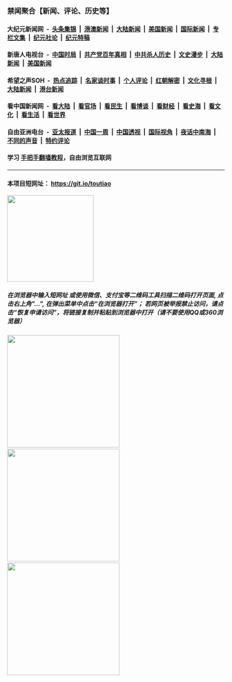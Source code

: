 ### 禁闻聚合【新闻、评论、历史等】

#### 大纪元新闻网 &nbsp;-&nbsp; [头条集锦](indexes/E头条集锦.md?t=02060311) &nbsp;|&nbsp; [港澳新闻](indexes/E港澳新闻.md?t=02060311)  &nbsp;|&nbsp; [大陆新闻](indexes/E大陆新闻.md?t=02060311) &nbsp;|&nbsp; [美国新闻](indexes/E美国新闻.md?t=02060311) &nbsp;|&nbsp; [国际新闻](indexes/E国际新闻.md?t=02060311) &nbsp;|&nbsp; [专栏文集](indexes/E专栏文集.md?t=02060311) &nbsp;|&nbsp; [纪元社论](indexes/E纪元社论.md?t=02060311) &nbsp;|&nbsp; [纪元特稿](indexes/E纪元特稿.md?t=02060311) 

#### 新唐人电视台 &nbsp;-&nbsp; [中国时局](indexes/N中国时局.md?t=02060311) &nbsp;|&nbsp; [共产党百年真相](indexes/N共产党百年真相.md?t=02060311) &nbsp;|&nbsp; [中共杀人历史](indexes/N中共杀人历史.md?t=02060311) &nbsp;|&nbsp; [文史漫步](indexes/N文史漫步.md?t=02060311) &nbsp;|&nbsp; [大陆新闻](indexes/N大陆新闻.md?t=02060311) &nbsp;|&nbsp; [美国新闻](indexes/N美国新闻.md?t=02060311)

#### 希望之声SOH &nbsp;-&nbsp; [热点追踪](indexes/H热点追踪.md?t=02060311) &nbsp;|&nbsp; [名家谈时事](indexes/H名家谈时事.md?t=02060311) &nbsp;|&nbsp; [个人评论](indexes/H个人评论.md?t=02060311)  &nbsp;|&nbsp; [红朝解密](indexes/H红朝解密.md?t=02060311) &nbsp;|&nbsp; [文化寻根](indexes/H文化寻根.md?t=02060311) &nbsp;|&nbsp; [大陆新闻](indexes/H大陆新闻.md?t=02060311) &nbsp;|&nbsp; [港台新闻](indexes/H港台新闻.md?t=02060311)

#### 看中国新闻网 &nbsp;-&nbsp; [看大陆](indexes/S看大陆.md?t=02060311) &nbsp;|&nbsp; [看官场](indexes/S看官场.md?t=02060311) &nbsp;|&nbsp; [看民生](indexes/S看民生.md?t=02060311)  &nbsp;|&nbsp; [看博谈](indexes/S看博谈.md?t=02060311) &nbsp;|&nbsp; [看财经](indexes/S看财经.md?t=02060311) &nbsp;|&nbsp; [看史海](indexes/S看史海.md?t=02060311) &nbsp;|&nbsp; [看文化](indexes/S看文化.md?t=02060311) &nbsp;|&nbsp; [看生活](indexes/S看生活.md?t=02060311) &nbsp;|&nbsp; [看世界](indexes/S看世界.md?t=02060311)

#### 自由亚洲电台 &nbsp;-&nbsp; [亚太报道](indexes/R亚太报道.md?t=02060311) &nbsp;|&nbsp; [中国一周](indexes/R中国一周.md?t=02060311) &nbsp;|&nbsp; [中国透视](indexes/R中国透视.md?t=02060311)  &nbsp;|&nbsp; [国际视角](indexes/R国际视角.md?t=02060311) &nbsp;|&nbsp; [夜话中南海](indexes/R夜话中南海.md?t=02060311) &nbsp;|&nbsp; [不同的声音](indexes/R不同的声音.md?t=02060311) &nbsp;|&nbsp; [特约评论](indexes/R特约评论.md?t=02060311)

#### 学习 [手把手翻墙教程](https://github.com/gfw-breaker/guides/wiki)，自由浏览互联网

----

#### 本项目短网址： https://git.io/toutiao
<img src="https://raw.githubusercontent.com/gfw-breaker/banned-news/master/scripts/img/qr.png" width="200px"/>  

##### 在浏览器中输入短网址 或使用微信、支付宝等二维码工具扫描二维码打开页面, 点击右上角"...", 在弹出菜单中点击“在浏览器打开”； 若网页被举报禁止访问，请点击“恢复申请访问”，将链接复制并粘贴到浏览器中打开（请不要使用QQ或360浏览器）

<img src="https://raw.githubusercontent.com/gfw-breaker/banned-news/master/scripts/img/1.png" width="260px"/> &nbsp; <img src="https://raw.githubusercontent.com/gfw-breaker/banned-news/master/scripts/img/2.png" width="260px"/> &nbsp; <img src="https://raw.githubusercontent.com/gfw-breaker/banned-news/master/scripts/img/3.png" width="260px"/>
